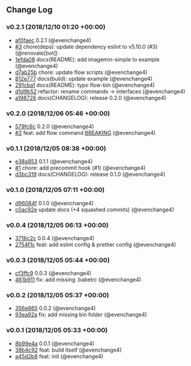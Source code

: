 ## Change Log

### v0.2.1 (2018/12/10 01:20 +00:00)

- [af0faec](https://github.com/evenchange4/hsu-scripts/commit/af0faec865686deec63a1a489434ab88bc2f26c2) 0.2.1 (@evenchange4)
- [#3](https://github.com/evenchange4/hsu-scripts/pull/3) chore(deps): update dependency eslint to v5.10.0 (#3) (@renovate[bot])
- [1efda08](https://github.com/evenchange4/hsu-scripts/commit/1efda08587ca3751cac7abec472a207ce758270e) docs(README): add imagemin-simple to example (@evenchange4)
- [d7ab25b](https://github.com/evenchange4/hsu-scripts/commit/d7ab25bd0df29a30e0b8bbbba59eed2536aacffb) chore: update flow scripts (@evenchange4)
- [812e777](https://github.com/evenchange4/hsu-scripts/commit/812e777a456a264f512d0e40e7bc091fddc5b6c0) docs(build): update example (@evenchange4)
- [291cba1](https://github.com/evenchange4/hsu-scripts/commit/291cba1f2536802f6db85c987fee45f836e94b2d) docs(README): typo flow-bin (@evenchange4)
- [d1d9b52](https://github.com/evenchange4/hsu-scripts/commit/d1d9b5204f73c9923ffd013a454b32b9238d671c) refactor: rename commands -> interfaces (@evenchange4)
- [a198726](https://github.com/evenchange4/hsu-scripts/commit/a19872632a49db3f7cc9fa039c7efe44c359df63) docs(CHANGELOG): release 0.2.0 (@evenchange4)

### v0.2.0 (2018/12/06 05:46 +00:00)

- [579fc6c](https://github.com/evenchange4/hsu-scripts/commit/579fc6c38b2a8d6675ca4c17f3991a628bab15ab) 0.2.0 (@evenchange4)
- [#2](https://github.com/evenchange4/hsu-scripts/pull/2) feat: add flow command [BREAKING](#2) (@evenchange4)

### v0.1.1 (2018/12/05 08:38 +00:00)

- [e38a853](https://github.com/evenchange4/hsu-scripts/commit/e38a85397118bde6e0e2b4ea7991067faf2ae4ed) 0.1.1 (@evenchange4)
- [#1](https://github.com/evenchange4/hsu-scripts/pull/1) chore: add precommit hook (#1) (@evenchange4)
- [d3bc319](https://github.com/evenchange4/hsu-scripts/commit/d3bc3198967f36bd20430715dbf885bf51bf5a4d) docs(CHANGELOG): release 0.1.0 (@evenchange4)

### v0.1.0 (2018/12/05 07:11 +00:00)

- [d96084f](https://github.com/evenchange4/hsu-scripts/commit/d96084fe61aec611246f3da1fa828396fb592d51) 0.1.0 (@evenchange4)
- [c0ac92e](https://github.com/evenchange4/hsu-scripts/commit/c0ac92ef15cd2615fdaa1e2c87f4ad6aa04820e4) update docs (+4 squashed commits) (@evenchange4)

### v0.0.4 (2018/12/05 06:13 +00:00)

- [3716c2c](https://github.com/evenchange4/hsu-scripts/commit/3716c2cc82b9d190128dda847fc925079212e7f1) 0.0.4 (@evenchange4)
- [2754f1c](https://github.com/evenchange4/hsu-scripts/commit/2754f1c32a89df02c85ae00614a445a82f738786) feat: add eslint config & prettier config (@evenchange4)

### v0.0.3 (2018/12/05 05:44 +00:00)

- [cf3ffc9](https://github.com/evenchange4/hsu-scripts/commit/cf3ffc9bef9d086fb27f68588baff383d2d9300f) 0.0.3 (@evenchange4)
- [461b911](https://github.com/evenchange4/hsu-scripts/commit/461b9117b1034f0f3ebe4841a963de5c35195bf3) fix: add missing .babelrc (@evenchange4)

### v0.0.2 (2018/12/05 05:37 +00:00)

- [356e865](https://github.com/evenchange4/hsu-scripts/commit/356e86521366cde69c4df07b507915bfcaa7992e) 0.0.2 (@evenchange4)
- [93ea92a](https://github.com/evenchange4/hsu-scripts/commit/93ea92abd5ca73fc2966ae99e33f75c2b5756798) fix: add missing bin folder (@evenchange4)

### v0.0.1 (2018/12/05 05:33 +00:00)

- [8b99e4a](https://github.com/evenchange4/hsu-scripts/commit/8b99e4a0506fd5668695db27227c2d091fc4a155) 0.0.1 (@evenchange4)
- [38b4c92](https://github.com/evenchange4/hsu-scripts/commit/38b4c92d6a03bcb6bff7b0677759af28a7f3729f) feat: build itself (@evenchange4)
- [a45d2b8](https://github.com/evenchange4/hsu-scripts/commit/a45d2b8476ccb1642e688cbe1623502a784d9719) feat: init (@evenchange4)
